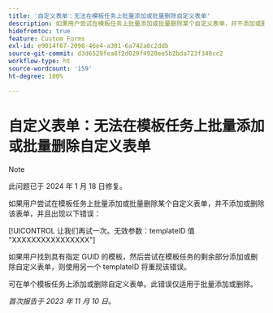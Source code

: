 ```yaml
---
title: '自定义表单：无法在模板任务上批量添加或批量删除自定义表单'
description: 如果用户尝试在模板任务上批量添加或批量删除某个自定义表单，并不添加或删除该表单，并且出现一条错误。
hidefromtoc: true
feature: Custom Forms
exl-id: e9014f67-2098-46e4-a301-6a742a0c2ddb
source-git-commit: d3d6529fea8f2d020f4920ee5b2bda723f348cc2
workflow-type: ht
source-wordcount: '159'
ht-degree: 100%

---
```


# 自定义表单：无法在模板任务上批量添加或批量删除自定义表单

>[!NOTE]
>
>此问题已于 2024 年 1 月 18 日修复。

如果用户尝试在模板任务上批量添加或批量删除某个自定义表单，并不添加或删除该表单，并且出现以下错误：

[!UICONTROL 让我们再试一次。无效参数：templateID 值 &quot;XXXXXXXXXXXXXXXX&quot;]

如果用户找到具有指定 GUID 的模板，然后尝试在模板任务的剩余部分添加或删除自定义表单，则使用另一个 templateID 将重现该错误。

可在单个模板任务上添加或删除自定义表单。此错误仅适用于批量添加或删除。

_首次报告于 2023 年 11 月 10 日。_
